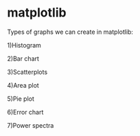 # matplotlib
Types of graphs we can create in matplotlib:


1)Histogram

2)Bar chart

3)Scatterplots

4)Area plot

5)Pie plot

6)Error chart

7)Power spectra
